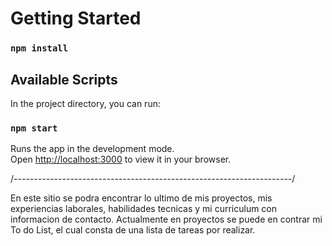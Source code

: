 # Getting Started 

### `npm install`

## Available Scripts

In the project directory, you can run:

### `npm start`

Runs the app in the development mode.\
Open [http://localhost:3000](http://localhost:3000) to view it in your browser.

/*---------------------------------------------------------------------*/

En este sitio se podra encontrar lo ultimo de mis proyectos, mis experiencias laborales, habilidades tecnicas y mi curriculum con informacion de contacto.
Actualmente en proyectos se puede en contrar mi To do List, el cual consta de una lista de tareas por realizar.
